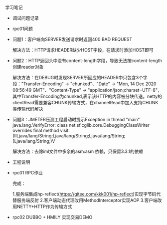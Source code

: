 学习笔记

- 调试问题记录

- rpc01问题

- 问题1：客户端向SERVER发送请求时返回400 BAD REQUEST

  解决方法：HTTP请求HEADER缺少HOST字段，在请求时添加HOST即可
  
- 问题2：HTTP返回头中没有content-length字段，导致无法按content-length创建reader对象
  
  解决方法：在DEBUG时发现SERVER所回应的HEADER中只包含3个字段："Transfer-Encoding" -> "chunked"、"Date" -> "Mon, 14 Dec 2020 08:56:49 GMT"、"Content-Type" -> "application/json;charset=UTF-8"，其中Transfer-Encoding为chunked,表示该HTTP的内容被分块传送。netty的clientRead需要兼容CHUNK传输方式，在channelRead中加入支持CHUNK类传输代码解决
  
- 问题3：JMETER压测工程启动时提示Exception in thread "main" java.lang.VerifyError: class net.sf.cglib.core.DebuggingClassWriter overrides final method visit.(IILjava/lang/String;Ljava/lang/String;Ljava/lang/String;[Ljava/lang/String;)V

  解决方法：去除iml文件中多余的asm:asm 依赖，只保留3.3.1的依赖

  
- 工程说明

- rpc01  RPC作业

  完成：
  
  1.服务端集成hp-reflect(https://gitee.com/kkk001/hp-reflect)实现字节码代替服务端反射
  2.客户端动态代理改用MethodInterceptor实现AOP
  3.客户端改用NETTY+HTTP作为传输方式

- rpc02  DUBBO + HMILY 实现交易DEMO